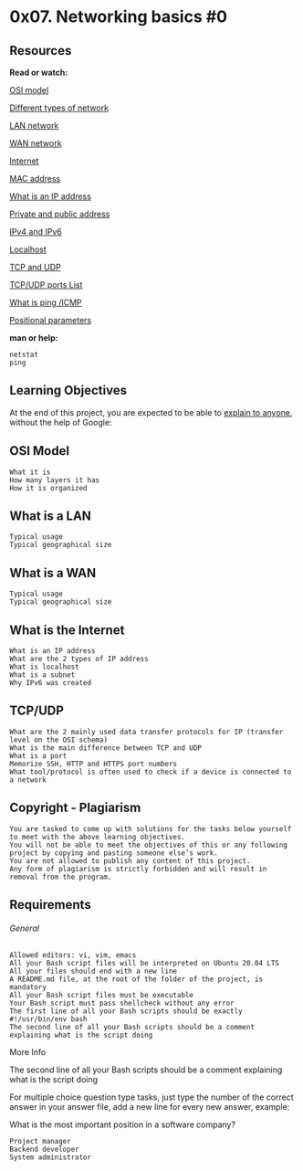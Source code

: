 # 0x07. Networking basics #0

## Resources

**Read or watch:**

   [OSI model](https://alx-intranet.hbtn.io/rltoken/k2uCsynicuNbu1cAQhXqVQ)
   
   [Different types of network](https://alx-intranet.hbtn.io/rltoken/XW3ZGm5Ya_a8XVDXcAKT_A)
   
   [LAN network](https://alx-intranet.hbtn.io/rltoken/en370-Hrwgi_GUvFcg3bKg)
   
   [WAN network](https://alx-intranet.hbtn.io/rltoken/Ah1EKqnINR85lM4P2WnLSw)
   
   [Internet](https://alx-intranet.hbtn.io/rltoken/Lwh9xQxFD4dWh5sIApXI1g)
   
   [MAC address](https://alx-intranet.hbtn.io/rltoken/j-Wp-YRvFTVP04SpIeRzHQ)
   
   [What is an IP address](https://alx-intranet.hbtn.io/rltoken/OPJCZYuWSEXLIZOqU9Uc0A)
   
   [Private and public address](https://alx-intranet.hbtn.io/rltoken/OPJCZYuWSEXLIZOqU9Uc0A)
   
   [IPv4 and IPv6](https://alx-intranet.hbtn.io/rltoken/M8g-egWLlldTl6Y0QECdwA)
   
   [Localhost](https://alx-intranet.hbtn.io/rltoken/7lj-zoZQ7xFTkj4MTyos_g)
   
   [TCP and UDP](https://alx-intranet.hbtn.io/rltoken/uJbs8E9-FyATfsELpmtTIg)
   
   [TCP/UDP ports List](https://alx-intranet.hbtn.io/rltoken/4PYkqDfOvIZZb9aUPGOOzQ)
   
   [What is ping /ICMP](https://alx-intranet.hbtn.io/rltoken/3zBgO6r2M1Q8lUVt9g8aJw)
   
   [Positional parameters](https://alx-intranet.hbtn.io/rltoken/ZbMHH3jmxFhcrbigVy15iw)

**man or help:**

    netstat
    ping

## Learning Objectives

At the end of this project, you are expected to be able to [explain to anyone](https://alx-intranet.hbtn.io/rltoken/RowLuXQWMOPFHaboo_3odA), without the help of Google:

## OSI Model

    What it is
    How many layers it has
    How it is organized

## What is a LAN

    Typical usage
    Typical geographical size

## What is a WAN

    Typical usage
    Typical geographical size

## What is the Internet

    What is an IP address
    What are the 2 types of IP address
    What is localhost
    What is a subnet
    Why IPv6 was created

## TCP/UDP

    What are the 2 mainly used data transfer protocols for IP (transfer level on the OSI schema)
    What is the main difference between TCP and UDP
    What is a port
    Memorize SSH, HTTP and HTTPS port numbers
    What tool/protocol is often used to check if a device is connected to a network

## Copyright - Plagiarism

    You are tasked to come up with solutions for the tasks below yourself to meet with the above learning objectives.
    You will not be able to meet the objectives of this or any following project by copying and pasting someone else’s work.
    You are not allowed to publish any content of this project.
    Any form of plagiarism is strictly forbidden and will result in removal from the program.

## Requirements
###### General

    Allowed editors: vi, vim, emacs
    All your Bash script files will be interpreted on Ubuntu 20.04 LTS
    All your files should end with a new line
    A README.md file, at the root of the folder of the project, is mandatory
    All your Bash script files must be executable
    Your Bash script must pass shellcheck without any error
    The first line of all your Bash scripts should be exactly #!/usr/bin/env bash
    The second line of all your Bash scripts should be a comment explaining what is the script doing

More Info

The second line of all your Bash scripts should be a comment explaining what is the script doing

For multiple choice question type tasks, just type the number of the correct answer in your answer file, add a new line for every new answer, example:

What is the most important position in a software company?

    Project manager
    Backend developer
    System administrator


